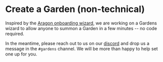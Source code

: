 # Create a Garden \(non-technical\)

Inspired by the [Aragon onboarding wizard](https://rinkeby.client.aragon.org/#/), we are working on a Gardens wizard to allow anyone to summon a Garden in a few minutes -- no code required.

In the meantime, please reach out to us on our [discord](https://discord.gg/M2EVG4MfR4) and drop us a message in the `#gardens` channel. We will be more than happy to help set one up for you. 




